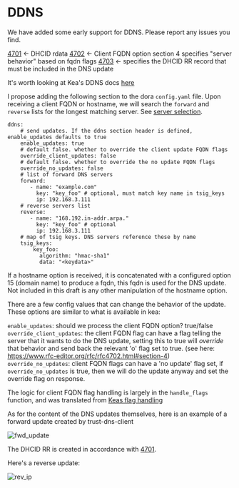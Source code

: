 # DDNS

We have added some early support for DDNS. Please report any issues you find.

[4701](https://www.rfc-editor.org/rfc/rfc4701) <- DHCID rdata
[4702](https://www.rfc-editor.org/rfc/rfc4702) <- Client FQDN option section 4 specifies "server behavior" based on fqdn flags
[4703](https://www.rfc-editor.org/rfc/rfc4703) <- specifies the DHCID RR record that must be included in the DNS update

It's worth looking at Kea's DDNS docs [here](https://kea.readthedocs.io/en/kea-2.0.0/arm/ddns.html#overview)

I propose adding the following section to the dora `config.yaml` file. Upon receiving a client FQDN or hostname, we will search the `forward` and `reverse` lists for the longest matching server. See [server selection](https://kea.readthedocs.io/en/kea-2.0.0/arm/ddns.html#dns-server-selection).

```
ddns:
    # send updates. If the ddns section header is defined, enable_updates defaults to true
    enable_updates: true
    # default false. whether to override the client update FQDN flags
    override_client_updates: false
    # default false. whether to override the no update FQDN flags
    override_no_updates: false
    # list of forward DNS servers
    forward:
       - name: "example.com"
         key: "key_foo" # optional, must match key name in tsig_keys
         ip: 192.168.3.111
    # reverse servers list
    reverse:
       - name: "168.192.in-addr.arpa."
         key: "key_foo" # optional
         ip: 192.168.3.111
    # map of tsig keys. DNS servers reference these by name
    tsig_keys:
        key_foo:
          algorithm: "hmac-sha1"
          data: "<keydata>"
```

If a hostname option is received, it is concatenated with a configured option 15 (domain name) to produce a fqdn, this fqdn is used for the DNS update. Not included in this draft is any other manipulation of the hostname option.

There are a few config values that can change the behavior of the update. These options are similar to what is available in kea:

`enable_updates`: should we process the client FQDN option? true/false
`override_client_updates`: the client FQDN flag can have a flag telling the server that it wants to do the DNS update, setting this to true will _override_ that behavior and send back the relevant 'o' flag set to true. (see here: https://www.rfc-editor.org/rfc/rfc4702.html#section-4)
`override_no_updates`: client FQDN flags can have a 'no update' flag set, if `override_no_updates` is true, then we will do the update anyway and set the override flag on response.

The logic for client FQDN flag handling is largely in the `handle_flags` function, and was translated from [Keas flag handling](https://github.com/isc-projects/kea/blob/9c76b9a9e55b49ea407531b64783f6ec12546f42/src/lib/dhcpsrv/d2_client_mgr.cc#L115)

As for the content of the DNS updates themselves, here is an example of a forward update created by trust-dns-client

![fwd_update](https://user-images.githubusercontent.com/1128302/210460131-97bcf7f1-09aa-4c82-807f-7d5eb19542d3.png)

The DHCID RR is created in accordance with [4701](https://www.rfc-editor.org/rfc/rfc4701#section-3.5).

Here's a reverse update:

![rev_ip](https://user-images.githubusercontent.com/1128302/210626264-c7a1ddbb-1ecd-43a7-ac54-0278a37de3cd.png)
